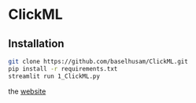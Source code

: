 # ClickML

## Installation
``` bash
git clone https://github.com/baselhusam/ClickML.git
pip install -r requirements.txt
streamlit run 1_ClickML.py
```

the [website](https://baselhusam-clickml-1-clickml-6s9232.streamlit.app/)
